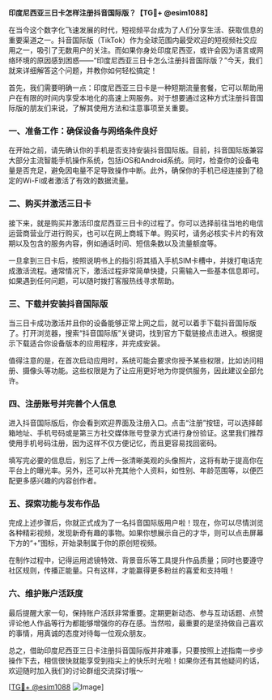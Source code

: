 **印度尼西亚三日卡怎样注册抖音国际版？【TG💪+ @esim1088】**

在当今这个数字化飞速发展的时代，短视频平台成为了人们分享生活、获取信息的重要渠道之一。抖音国际版（TikTok）作为全球范围内最受欢迎的短视频社交应用之一，吸引了无数用户的关注。而如果你身处印度尼西亚，或许会因为语言或网络环境的原因感到困惑——“印度尼西亚三日卡怎么注册抖音国际版？”今天，我们就来详细解答这个问题，并教你如何轻松搞定！

首先，我们需要明确一点：印度尼西亚三日卡是一种短期流量套餐，它可以帮助用户在有限的时间内享受本地化的高速上网服务。对于想要通过这种方式注册抖音国际版的朋友们来说，了解其使用方法和注意事项至关重要。

### 一、准备工作：确保设备与网络条件良好

在开始之前，请先确认你的手机是否支持安装抖音国际版。目前，抖音国际版兼容大部分主流智能手机操作系统，包括iOS和Android系统。同时，检查你的设备电量是否充足，避免因电量不足导致操作中断。此外，确保你的手机已经连接到了稳定的Wi-Fi或者激活了有效的数据流量。

### 二、购买并激活三日卡

接下来，就是购买并激活印度尼西亚三日卡的过程了。你可以选择前往当地的电信运营商营业厅进行购买，也可以在网上商城下单。购买时，请务必核实卡片的有效期以及包含的服务内容，例如通话时间、短信条数以及流量额度等。

一旦拿到三日卡后，按照说明书上的指引将其插入手机SIM卡槽中，并拨打电话完成激活流程。通常情况下，激活过程非常简单快捷，只需输入一些基本信息即可。如果遇到任何问题，可以随时拨打客服热线寻求帮助。

### 三、下载并安装抖音国际版

当三日卡成功激活并且你的设备能够正常上网之后，就可以着手下载抖音国际版了。打开浏览器，搜索“抖音国际版”关键词，找到官方下载链接点击进入。根据提示下载适合你设备版本的应用程序，并完成安装。

值得注意的是，在首次启动应用时，系统可能会要求你授予某些权限，比如访问相册、摄像头等功能。这些权限是为了让应用更好地为你提供服务，因此建议全部允许。

### 四、注册账号并完善个人信息

进入抖音国际版后，你会看到欢迎界面及注册入口。点击“注册”按钮，可以选择邮箱地址、手机号码或是第三方社交媒体账号登录方式进行身份验证。这里我们推荐使用手机号码注册，因为这样不仅方便记忆，而且更容易找回密码。

填写完必要的信息后，别忘了上传一张清晰美观的头像照片，这将有助于提高你在平台上的曝光率。另外，还可以补充其他个人资料，如性别、年龄范围等，以便匹配更多感兴趣的内容创作者。

### 五、探索功能与发布作品

完成上述步骤后，你就正式成为了一名抖音国际版用户啦！现在，你可以尽情浏览各种精彩视频，发现新奇有趣的事物。如果你想展示自己的才华，则可以点击屏幕下方的“+”图标，开始录制属于你的原创短视频。

在制作过程中，记得运用滤镜特效、背景音乐等工具提升作品质量；同时也要遵守社区规则，传播正能量。只有这样，才能赢得更多粉丝的喜爱和支持哦！

### 六、维护账户活跃度

最后提醒大家一句，保持账户活跃非常重要。定期更新动态、参与互动话题、点赞评论他人作品等行为都能够增强你的存在感。当然啦，最重要的是坚持做自己喜欢的事情，用真诚的态度对待每一位观众朋友。

总之，借助印度尼西亚三日卡注册抖音国际版并非难事，只要按照上述指南一步步操作下去，相信很快就能享受到指尖上的快乐时光啦！如果你还有其他疑问的话，欢迎随时加入我们的讨论群组交流探讨哦～

[[TG💪+ @esim1088](https://t.me/s/esim1088) ![Image](https://i.postimg.cc/4NQfJmqS/Snipaste-2025-05-13-00-14-12.png)]